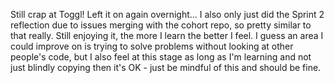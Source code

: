 Still crap at Toggl! Left it on again overnight...
I also only just did the Sprint 2 reflection due to issues merging with the cohort repo, so pretty similar to that really. 
Still enjoying it, the more I learn the better I feel. 
I guess an area I could improve on is trying to solve problems without looking at other people's code, but I also feel at this stage as long as I'm learning and not just blindly copying then it's OK - just be mindful of this and should be fine.  